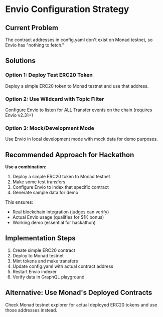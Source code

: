 # Envio Configuration Strategy

## Current Problem

The contract addresses in config.yaml don't exist on Monad testnet, so Envio has "nothing to fetch."

## Solutions

### Option 1: Deploy Test ERC20 Token

Deploy a simple ERC20 token to Monad testnet and use that address.

### Option 2: Use Wildcard with Topic Filter

Configure Envio to listen for ALL Transfer events on the chain (requires Envio v2.31+)

### Option 3: Mock/Development Mode

Use Envio in local development mode with mock data for demo purposes.

## Recommended Approach for Hackathon

**Use a combination:**

1. Deploy a simple ERC20 token to Monad testnet
2. Make some test transfers
3. Configure Envio to index that specific contract
4. Generate sample data for demo

This ensures:

- Real blockchain integration (judges can verify)
- Actual Envio usage (qualifies for $1K bonus)
- Working demo (essential for hackathon)

## Implementation Steps

1. Create simple ERC20 contract
2. Deploy to Monad testnet
3. Mint tokens and make transfers
4. Update config.yaml with actual contract address
5. Restart Envio indexer
6. Verify data in GraphQL playground

## Alternative: Use Monad's Deployed Contracts

Check Monad testnet explorer for actual deployed ERC20 tokens and use those addresses instead.
